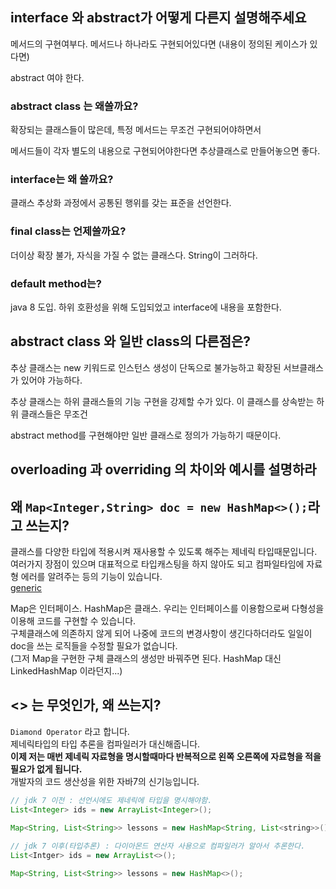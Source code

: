 
## interface 와 abstract가 어떻게 다른지 설명해주세요

메서드의 구현여부다. 메서드나 하나라도 구현되어있다면 (내용이 정의된 케이스가 있다면)

abstract 여야 한다.

### abstract class 는 왜쓸까요?

확장되는 클래스들이 많은데, 특정 메서드는 무조건 구현되어야하면서

메서드들이 각자 별도의 내용으로 구현되어야한다면 추상클래스로 만들어놓으면 좋다.

### interface는 왜 쓸까요?

클래스 추상화 과정에서 공통된 행위를 갖는 표준을 선언한다.

### final class는 언제쓸까요?

더이상 확장 불가, 자식을 가질 수 없는 클래스다. String이 그러하다.

### default method는?

java 8 도입. 하위 호환성을 위해 도입되었고 interface에 내용을 포함한다.

## abstract class 와 일반 class의 다른점은?

추상 클래스는 new 키워드로 인스턴스 생성이 단독으로 불가능하고 확장된 서브클래스가 있어야 가능하다.

추상 클래스는 하위 클래스들의 기능 구현을 강제할 수가 있다. 이 클래스를 상속받는 하위 클래스들은 무조건 

abstract method를 구현해야만 일반 클래스로 정의가 가능하기 때문이다.

## overloading 과 overriding 의 차이와 예시를 설명하라


## 왜 `Map<Integer,String> doc = new HashMap<>();`라고 쓰는지?
  클래스를 다양한 타입에 적용시켜 재사용할 수 있도록 해주는 제네릭 타입때문입니다.  
  여러가지 장점이 있으며 대표적으로 타입캐스팅을 하지 않아도 되고 컴파일타임에 자료형 에러를 알려주는 등의 기능이 있습니다.  
[generic](https://cornswrold.tistory.com/180)
  
Map은 인터페이스. HashMap은 클래스. 우리는 인터페이스를 이용함으로써 다형성을 이용해 코드를 구현할 수 있습니다.  
구체클래스에 의존하지 않게 되어 나중에 코드의 변경사항이 생긴다하더라도 일일이 doc을 쓰는 로직들을 수정할 필요가 없습니다.  
  (그저 Map을 구현한 구체 클래스의 생성만 바꿔주면 된다. HashMap 대신 LinkedHashMap 이라던지...)

## <> 는 무엇인가, 왜 쓰는지?
`Diamond Operator` 라고 합니다.  
제네릭타입의 타입 추론을 컴파일러가 대신해줍니다.  
**이제 저는 매번 제네릭 자료형을 명시할때마다 반복적으로 왼쪽 오른쪽에 자료형을 적을 필요가 없게 됩니다.**  
개발자의 코드 생산성을 위한 자바7의 신기능입니다.  
```java
// jdk 7 이전 : 선언시에도 제네릭에 타입을 명시해야함.
List<Integer> ids = new ArrayList<Integer>();

Map<String, List<String>> lessons = new HashMap<String, List<string>>();
  
// jdk 7 이후(타입추론) : 다이아몬드 연산자 사용으로 컴파일러가 알아서 추론한다. 
List<Intger> ids = new ArrayList<>();

Map<String, List<String>> lessons = new HashMap<>();
```



